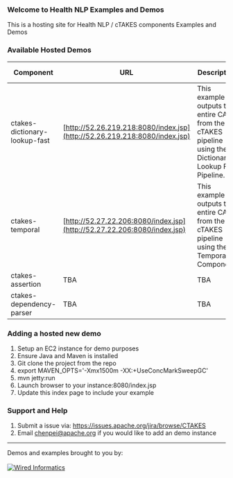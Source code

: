 ### Welcome to Health NLP Examples and Demos
This is a hosting site for Health NLP / cTAKES components Examples and Demos



### Available Hosted Demos
Component | URL | Description | Host | Source Code
------------ | ------------- | ------------- | ------------- | -------------
ctakes-dictionary-lookup-fast | [http://52.26.219.218:8080/index.jsp](http://52.26.219.218:8080/index.jsp) | This example outputs the entire CAS from the cTAKES pipeline using the Dictionary Lookup Fast Pipeline. | AWS EC2 | [Git](https://github.com/healthnlp/examples/tree/master/ctakes-web-client)
ctakes-temporal | [http://52.27.22.206:8080/index.jsp](http://52.27.22.206:8080/index.jsp) | This example outputs the entire CAS from the cTAKES pipeline using the Temporal Component. | AWS EC2 | [Git](https://github.com/healthnlp/examples/tree/master/ctakes-temporal-demo)
ctakes-assertion | TBA | TBA | TBA | TBA
ctakes-dependency-parser | TBA | TBA | TBA | TBA

### Adding a hosted new demo
1. Setup an EC2 instance for demo purposes
1. Ensure Java and Maven is installed
1. Git clone the project from the repo
1. export MAVEN_OPTS='-Xmx1500m -XX:+UseConcMarkSweepGC'
1. mvn jetty:run
1. Launch browser to your instance:8080/index.jsp
1. Update this index page to include your example

### Support and Help
1. Submit a issue via: https://issues.apache.org/jira/browse/CTAKES
1. Email chenpei@apache.org if you would like to add an demo instance


***

<div style="vertical-align:top">Demos and examples brought to you by: </div><br/><a href="http://www.wiredinformatics.com"><img src="http://www.wiredinformatics.com/wp-content/uploads/2015/08/wi_logo_thumbnail1.png" alt="Wired Informatics"> 